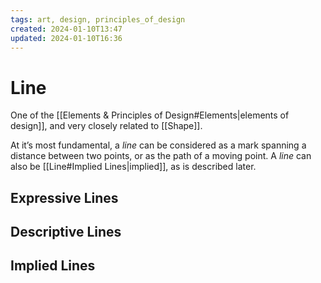 ```yaml
---
tags: art, design, principles_of_design
created: 2024-01-10T13:47
updated: 2024-01-10T16:36
---
```


# Line

One of the [[Elements & Principles of Design#Elements|elements of design]], and very closely related to [[Shape]].

At it’s most fundamental, a _line_ can be considered as a mark spanning a distance between two points, or as the path of a moving point. A _line_ can also be [[Line#Implied Lines|implied]], as is described later.

## Expressive Lines

## Descriptive Lines

## Implied Lines
